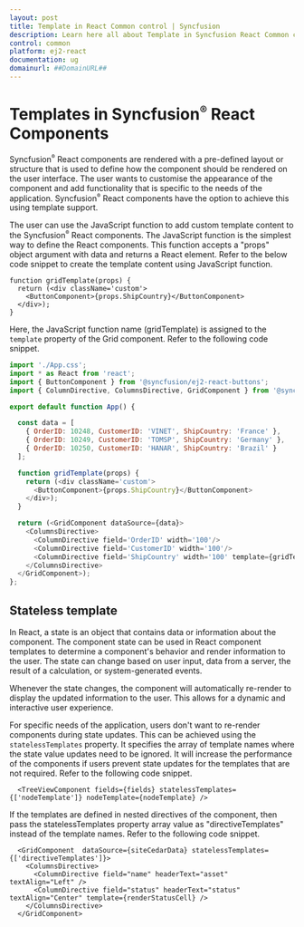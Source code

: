 ```yaml
---
layout: post
title: Template in React Common control | Syncfusion
description: Learn here all about Template in Syncfusion React Common control of Syncfusion Essential JS 2 and more.
control: common
platform: ej2-react
documentation: ug
domainurl: ##DomainURL##
---
```


# Templates in Syncfusion<sup style="font-size:70%">&reg;</sup> React Components

Syncfusion<sup style="font-size:70%">&reg;</sup> React components are rendered with a pre-defined layout or structure that is used to define how the component should be rendered on the user interface. The user wants to customise the appearance of the component and add functionality that is specific to the needs of the application. Syncfusion<sup style="font-size:70%">&reg;</sup> React components have the option to achieve this using template support.

The user can use the JavaScript function to add custom template content to the Syncfusion<sup style="font-size:70%">&reg;</sup> React components. The JavaScript function is the simplest way to define the React components. This function accepts a "props" object argument with data and returns a React element. Refer to the below code snippet to create the template content using JavaScript function.

```
function gridTemplate(props) {
  return (<div className='custom'>
    <ButtonComponent>{props.ShipCountry}</ButtonComponent>
  </div>);
}
```

Here, the JavaScript function name (gridTemplate) is assigned to the `template` property of the Grid component. Refer to the following code snippet.

```js
import './App.css';
import * as React from 'react';
import { ButtonComponent } from '@syncfusion/ej2-react-buttons';
import { ColumnDirective, ColumnsDirective, GridComponent } from '@syncfusion/ej2-react-grids';

export default function App() {

  const data = [
    { OrderID: 10248, CustomerID: 'VINET', ShipCountry: 'France' },
    { OrderID: 10249, CustomerID: 'TOMSP', ShipCountry: 'Germany' },
    { OrderID: 10250, CustomerID: 'HANAR', ShipCountry: 'Brazil' }
  ];

  function gridTemplate(props) {
    return (<div className='custom'>
      <ButtonComponent>{props.ShipCountry}</ButtonComponent>
    </div>);
  }

  return (<GridComponent dataSource={data}>
    <ColumnsDirective>
      <ColumnDirective field='OrderID' width='100'/>
      <ColumnDirective field='CustomerID' width='100'/>
      <ColumnDirective field='ShipCountry' width='100' template={gridTemplate}/>
    </ColumnsDirective>
  </GridComponent>);
};
```

## Stateless template

In React, a state is an object that contains data or information about the component. The component state can be used in React component templates to determine a component's behavior and render information to the user. The state can change based on user input, data from a server, the result of a calculation, or system-generated events.

Whenever the state changes, the component will automatically re-render to display the updated information to the user. This allows for a dynamic and interactive user experience.

For specific needs of the application, users don't want to re-render components during state updates. This can be achieved using the `statelessTemplates` property. It specifies the array of template names where the state value updates need to be ignored. It will increase the performance of the components if users prevent state updates for the templates that are not required. Refer to the following code snippet.

```
  <TreeViewComponent fields={fields} statelessTemplates={['nodeTemplate']} nodeTemplate={nodeTemplate} />
```

If the templates are defined in nested directives of the component, then pass the statelessTemplates property array value as "directiveTemplates" instead of the template names. Refer to the following code snippet.

```
  <GridComponent  dataSource={siteCedarData} statelessTemplates={['directiveTemplates']}>
    <ColumnsDirective>
      <ColumnDirective field="name" headerText="asset" textAlign="Left" />
      <ColumnDirective field="status" headerText="status" textAlign="Center" template={renderStatusCell} />
    </ColumnsDirective>
  </GridComponent>
```